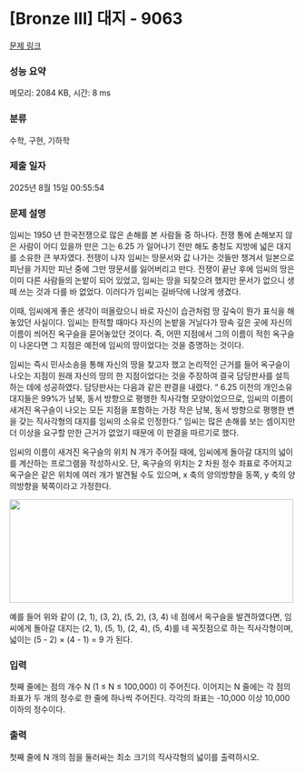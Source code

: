 # [Bronze III] 대지 - 9063 

[문제 링크](https://www.acmicpc.net/problem/9063) 

### 성능 요약

메모리: 2084 KB, 시간: 8 ms

### 분류

수학, 구현, 기하학

### 제출 일자

2025년 8월 15일 00:55:54

### 문제 설명

<p> 임씨는 1950 년 한국전쟁으로 많은 손해를 본 사람들 중 하나다. 전쟁 통에 손해보지 않은 사람이 어디 있을까 만은 그는 6.25 가 일어나기 전만 해도 충청도 지방에 넓은 대지를 소유한 큰 부자였다. 전쟁이 나자 임씨는 땅문서와 값 나가는 것들만 챙겨서 일본으로 피난을 가지만 피난 중에 그만 땅문서를 잃어버리고 만다. 전쟁이 끝난 후에 임씨의 땅은 이미 다른 사람들의 논밭이 되어 있었고, 임씨는 땅을 되찾으려 했지만 문서가 없으니 생떼 쓰는 것과 다를 바 없었다. 이러다가 임씨는 길바닥에 나앉게 생겼다.</p>

<p>이때, 임씨에게 좋은 생각이 떠올랐으니 바로 자신이 습관처럼 땅 깊숙이 뭔가 표식을 해놓았던 사실이다. 임씨는 한적할 때마다 자신의 논밭을 거닐다가 땅속 깊은 곳에 자신의 이름이 씌어진 옥구슬을 묻어놓았던 것이다. 즉, 어떤 지점에서 그의 이름이 적힌 옥구슬이 나온다면 그 지점은 예전에 임씨의 땅이었다는 것을 증명하는 것이다.</p>

<p>임씨는 즉시 민사소송을 통해 자신의 땅을 찾고자 했고 논리적인 근거를 들어 옥구슬이 나오는 지점이 원래 자신의 땅의 한 지점이었다는 것을 주장하여 결국 담당판사를 설득하는 데에 성공하였다. 담당판사는 다음과 같은 판결을 내렸다. “ 6.25 이전의 개인소유 대지들은 99%가 남북, 동서 방향으로 평행한 직사각형 모양이었으므로, 임씨의 이름이 새겨진 옥구슬이 나오는 모든 지점을 포함하는 가장 작은 남북, 동서 방향으로 평행한 변을 갖는 직사각형의 대지를 임씨의 소유로 인정한다.” 임씨는 많은 손해를 보는 셈이지만 더 이상을 요구할 만한 근거가 없었기 때문에 이 판결을 따르기로 했다.</p>

<p>임씨의 이름이 새겨진 옥구슬의 위치 N 개가 주어질 때에, 임씨에게 돌아갈 대지의 넓이를 계산하는 프로그램을 작성하시오. 단, 옥구슬의 위치는 2 차원 정수 좌표로 주어지고 옥구슬은 같은 위치에 여러 개가 발견될 수도 있으며, x 축의 양의방향을 동쪽, y 축의 양의방향을 북쪽이라고 가정한다. </p>

<p><img alt="" src="https://onlinejudgeimages.s3.amazonaws.com/problem/9063/%EC%8A%A4%ED%81%AC%EB%A6%B0%EC%83%B7%202017-01-03%20%EC%98%A4%ED%9B%84%204.58.37.png" style="height:182px; width:500px"></p>

<p>예를 들어 위와 같이 (2, 1), (3, 2), (5, 2), (3, 4) 네 점에서 옥구슬을 발견하였다면, 임씨에게 돌아갈 대지는 (2, 1), (5, 1), (2, 4), (5, 4)를 네 꼭짓점으로 하는 직사각형이며, 넓이는 (5 - 2) × (4 - 1) = 9 가 된다. </p>

### 입력 

 <p>첫째 줄에는 점의 개수 N (1 ≤ N ≤ 100,000) 이 주어진다. 이어지는 N 줄에는 각 점의 좌표가 두 개의 정수로 한 줄에 하나씩 주어진다. 각각의 좌표는 -10,000 이상 10,000 이하의 정수이다. </p>

### 출력 

 <p>첫째 줄에 N 개의 점을 둘러싸는 최소 크기의 직사각형의 넓이를 출력하시오. </p>

